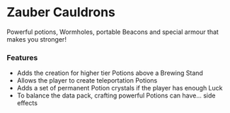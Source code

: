 # Zauber Cauldrons<!--$headerTitle--><!--$pmc:delete-->

Powerful potions, Wormholes, portable Beacons and special armour that makes you stronger!<!--$pmc:headerSize-->

### Features
- Adds the creation for higher tier Potions above a Brewing Stand
- Allows the player to create teleportation Potions
- Adds a set of permanent Potion crystals if the player has enough Luck
- To balance the data pack, crafting powerful Potions can have... side effects
